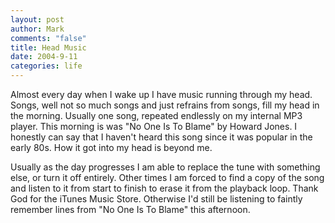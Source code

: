 ```yaml
--- 
layout: post
author: Mark
comments: "false"
title: Head Music
date: 2004-9-11
categories: life
---
```

Almost every day when I wake up I have music running through my head. Songs, well not so much songs and just refrains from songs, fill my head in the morning. Usually one song, repeated endlessly on my internal MP3 player. This morning is was "No One Is To Blame" by Howard Jones. I honestly can say that I haven't heard this song since it was popular in the early 80s. How it got into my head is beyond me.

Usually as the day progresses I am able to replace the tune with something else, or turn it off entirely. Other times I am forced to find a copy of the song and listen to it from start to finish to erase it from the playback loop. Thank God for the iTunes Music Store. Otherwise I'd still be listening to faintly remember lines from "No One Is To Blame" this afternoon.
